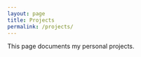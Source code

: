 ```yaml
---
layout: page
title: Projects
permalink: /projects/
---
```



This page documents my personal projects.


